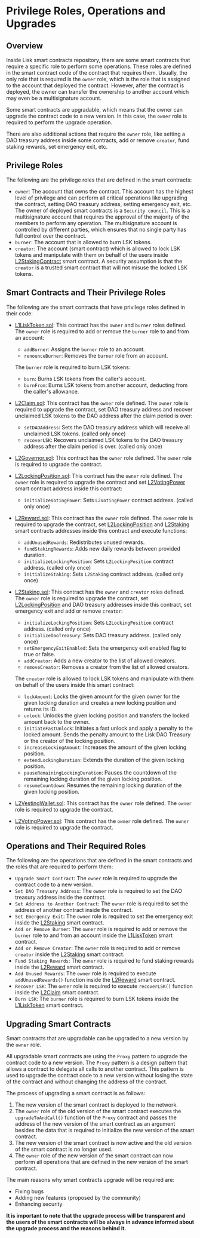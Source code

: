 # Privilege Roles, Operations and Upgrades

## Overview

Inside Lisk smart contracts repository, there are some smart contracts that require a specific role to perform some operations. These roles are defined in the smart contract code of the contract that requires them. Usually, the only role that is required is the `owner` role, which is the role that is assigned to the account that deployed the contract. However, after the contract is deployed, the owner can transfer the ownership to another account which may even be a multisignature account.

Some smart contracts are upgradable, which means that the owner can upgrade the contract code to a new version. In this case, the `owner` role is required to perform the upgrade operation.

There are also additional actions that require the `owner` role, like setting a DAO treasury address inside some contracts, add or remove `creator`, fund staking rewards, set emergency exit, etc.

## Privilege Roles

The following are the privilege roles that are defined in the smart contracts:

- `owner`: The account that owns the contract. This account has the highest level of privilege and can perform all critical operations like upgrading the contract, setting DAO treasury address, setting emergency exit, etc. The owner of deployed smart contracts is a `Security council`. This is a multisignature account that requires the approval of the majority of the members to perform any operation. The multisignature account is controlled by different parties, which ensures that no single party has full control over the contract.
- `burner`: The account that is allowed to burn LSK tokens.
- `creator`: The account (smart contract) which is allowed to lock LSK tokens and manipulate with them on behalf of the users inside [L2StakingContract](../src/L2/L2Staking.sol) smart contract. A security assumption is that the `creator` is a trusted smart contract that will not misuse the locked LSK tokens.

## Smart Contracts and Their Privilege Roles

The following are the smart contracts that have privilege roles defined in their code:

- [L1LiskToken.sol](../src/L1/L1LiskToken.sol): This contract has the `owner` and `burner` roles defined. The `owner` role is required to add or remove the `burner` role to and from an account:
    - `addBurner`: Assigns the `burner` role to an account.
    - `renounceBurner`: Removes the `burner` role from an account.
    
  The `burner` role is required to burn LSK tokens:
    - `burn`: Burns LSK tokens from the caller's account.
    - `burnFrom`: Burns LSK tokens from another account, deducting from the caller's allowance.

- [L2Claim.sol](../src/L2/L2Claim.sol): This contract has the `owner` role defined. The `owner` role is required to upgrade the contract, set DAO treasury address and recover unclaimed LSK tokens to the DAO address after the claim period is over:
    - `setDAOAddress`: Sets the DAO treasury address which will receive all unclaimed LSK tokens. (called only once)
    - `recoverLSK`: Recovers unclaimed LSK tokens to the DAO treasury address after the claim period is over. (called only once)

- [L2Governor.sol](../src/L2/L2Governor.sol): This contract has the `owner` role defined. The `owner` role is required to upgrade the contract.

- [L2LockingPosition.sol](../src/L2/L2LockingPosition.sol): This contract has the `owner` role defined. The `owner` role is required to upgrade the contract and set [L2VotingPower](../src/L2/L2VotingPower.sol) smart contract address inside this contract:
    - `initializeVotingPower`: Sets `L2VotingPower` contract address. (called only once)

- [L2Reward.sol](../src/L2/L2Reward.sol): This contract has the `owner` role defined. The `owner` role is required to upgrade the contract, set [L2LockingPosition](../src/L2/L2LockingPosition.sol) and [L2Staking](../src/L2/L2Staking.sol) smart contracts addresses inside this contract and execute functions:
    - `addUnusedRewards`: Redistributes unused rewards.
    - `fundStakingRewards`: Adds new daily rewards between provided duration.
    - `initializeLockingPosition`: Sets `L2LockingPosition` contract address. (called only once)
    - `initializeStaking`: Sets `L2Staking` contract address. (called only once)

- [L2Staking.sol](../src/L2/L2Staking.sol): This contract has the `owner` and `creator` roles defined. The `owner` role is required to upgrade the contract, set [L2LockingPosition](../src/L2/L2LockingPosition.sol) and DAO treasury addresses inside this contract, set emergency exit and add or remove `creator`:
    - `initializeLockingPosition`: Sets `L2LockingPosition` contract address. (called only once)
    - `initializeDaoTreasury`: Sets DAO treasury address. (called only once)
    - `setEmergencyExitEnabled`: Sets the emergency exit enabled flag to true or false.
    - `addCreator`: Adds a new creator to the list of allowed creators.
    - `removeCreator`: Removes a creator from the list of allowed creators.

  The `creator` role is allowed to lock LSK tokens and manipulate with them on behalf of the users inside this smart contract:
    - `lockAmount`: Locks the given amount for the given owner for the given locking duration and creates a new locking position and returns its ID.
    - `unlock`: Unlocks the given locking position and transfers the locked amount back to the owner.
    - `initiateFastUnlock`: Initiates a fast unlock and apply a penalty to the locked amount. Sends the penalty amount to the Lisk DAO Treasury or the creator of the locking position.
    - `increaseLockingAmount`: Increases the amount of the given locking position.
    - `extendLockingDuration`: Extends the duration of the given locking position.
    - `pauseRemainingLockingDuration`: Pauses the countdown of the remaining locking duration of the given locking position.
    - `resumeCountdown`: Resumes the remaining locking duration of the given locking position.

- [L2VestingWallet.sol](../src/L2/L2VestingWallet.sol): This contract has the `owner` role defined. The `owner` role is required to upgrade the contract.

- [L2VotingPower.sol](../src/L2/L2VotingPower.sol): This contract has the `owner` role defined. The `owner` role is required to upgrade the contract.

## Operations and Their Required Roles

The following are the operations that are defined in the smart contracts and the roles that are required to perform them:

- `Upgrade Smart Contract`: The `owner` role is required to upgrade the contract code to a new version.
- `Set DAO Treasury Address`: The `owner` role is required to set the DAO treasury address inside the contract.
- `Set Address to Another Contract`: The `owner` role is required to set the address of another contract inside the contract.
- `Set Emergency Exit`: The `owner` role is required to set the emergency exit inside the [L2Staking](../src/L2/L2Staking.sol) smart contract.
- `Add or Remove Burner`: The `owner` role is required to add or remove the `burner` role to and from an account inside the [L1LiskToken](../src/L1/L1LiskToken.sol) smart contract.
- `Add or Remove Creator`: The `owner` role is required to add or remove `creator` inside the [L2Staking](../src/L2/L2Staking.sol) smart contract.
- `Fund Staking Rewards`: The `owner` role is required to fund staking rewards inside the [L2Reward](../src/L2/L2Reward.sol) smart contract.
- `Add Unused Rewards`: The `owner` role is required to execute `addUnusedRewards()` function inside the [L2Reward](../src/L2/L2Reward.sol) smart contract.
- `Recover LSK`: The `owner` role is required to execute `recoverLSK()` function inside the [L2Claim](../src/L2/L2Claim.sol) smart contract.
- `Burn LSK`: The `burner` role is required to burn LSK tokens inside the [L1LiskToken](../src/L1/L1LiskToken.sol) smart contract.

## Upgrading Smart Contracts

Smart contracts that are upgradable can be upgraded to a new version by the `owner` role.

All upgradable smart contracts are using the `Proxy` pattern to upgrade the contract code to a new version. The `Proxy` pattern is a design pattern that allows a contract to delegate all calls to another contract. This pattern is used to upgrade the contract code to a new version without losing the state of the contract and without changing the address of the contract.

The process of upgrading a smart contract is as follows:

1. The new version of the smart contract is deployed to the network.
2. The `owner` role of the old version of the smart contract executes the `upgradeToAndCall()` function of the `Proxy` contract and passes the address of the new version of the smart contract as an argument besides the data that is required to initialize the new version of the smart contract.
3. The new version of the smart contract is now active and the old version of the smart contract is no longer used.
4. The `owner` role of the new version of the smart contract can now perform all operations that are defined in the new version of the smart contract.

The main reasons why smart contracts upgrade will be required are:

- Fixing bugs
- Adding new features (proposed by the community)
- Enhancing security

**It is important to note that the upgrade process will be transparent and the users of the smart contracts will be always in advance informed about the upgrade process and the reasons behind it.**
